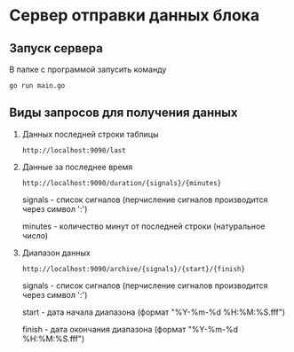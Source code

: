 # Сервер отправки данных блока

## Запуск сервера

В папке с программой запусить команду 

	go run main.go

## Виды запросов для получения данных
1. Данных последней строки таблицы

	`http://localhost:9090/last`

2. Данные за последнее время

	`http://localhost:9090/duration/{signals}/{minutes}`

	signals - список сигналов 
	(перчисление сигналов производится через символ ':')

	minutes - количество минут от последней строки
	(натуральное число)

3. Диапазон данных
 
	`http://localhost:9090/archive/{signals}/{start}/{finish}`

	signals - список сигналов 
	(перчисление сигналов производится через символ ':')

	start - дата начала диапазона
	(формат "%Y-%m-%d %H:%M:%S.fff")

	finish - дата окончания диапазона
	(формат "%Y-%m-%d %H:%M:%S.fff")